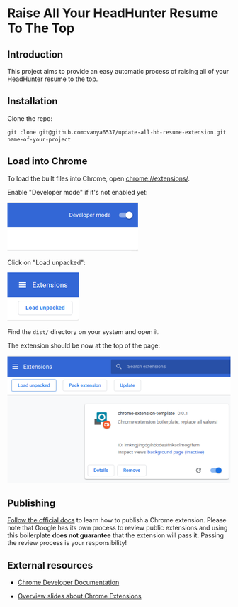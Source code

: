 # Raise All Your HeadHunter Resume To The Top

## Introduction

This project aims to provide an easy automatic process of raising all of your HeadHunter resume to the top.

## Installation

Clone the repo:

```
git clone git@github.com:vanya6537/update-all-hh-resume-extension.git name-of-your-project
```

## Load into Chrome

To load the built files into Chrome, open [chrome://extensions/](chrome://extensions/).

Enable "Developer mode" if it's not enabled yet:

![Developer Mode Checkbox](assets/dev_mode.png)

Click on "Load unpacked":

![Load Unpacked Button](assets/load_unpacked.png)

Find the `dist/` directory on your system and open it.

The extension should be now at the top of the page:

![Extension Loaded](assets/ext_loaded.png)

## Publishing

[Follow the official docs](https://developer.chrome.com/webstore/publish) to learn how to publish a Chrome extension.
Please note that Google has its own process to review public extensions and using this boilerplate **does not guarantee** that the extension will pass it. Passing the review process is your responsibility!

## External resources

*   [Chrome Developer Documentation](https://developer.chrome.com/extensions/devguide)

*   [Overview slides about Chrome Extensions](https://github.com/edrpls/chrome-extensions-what-why-how)